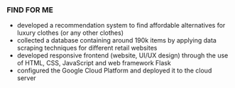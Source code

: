 ### FIND FOR ME


- developed a recommendation system to find affordable alternatives for luxury clothes (or any other clothes)
- collected a database containing around 190k items by applying data scraping techniques for different retail websites 
- developed responsive frontend (website, UI/UX design) through the use of HTML, CSS, JavaScript and web framework Flask 
- configured the Google Cloud Platform and deployed it to the cloud server 
